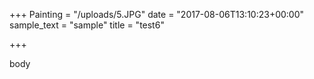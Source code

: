 +++
Painting = "/uploads/5.JPG"
date = "2017-08-06T13:10:23+00:00"
sample_text = "sample"
title = "test6"

+++


body